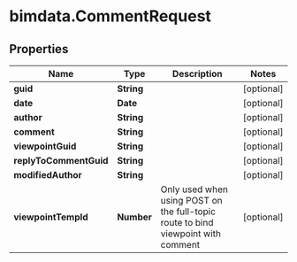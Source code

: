 # bimdata.CommentRequest

## Properties

Name | Type | Description | Notes
------------ | ------------- | ------------- | -------------
**guid** | **String** |  | [optional] 
**date** | **Date** |  | [optional] 
**author** | **String** |  | [optional] 
**comment** | **String** |  | [optional] 
**viewpointGuid** | **String** |  | [optional] 
**replyToCommentGuid** | **String** |  | [optional] 
**modifiedAuthor** | **String** |  | [optional] 
**viewpointTempId** | **Number** | Only used when using POST on the full-topic route to bind viewpoint with comment | [optional] 


